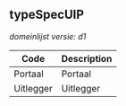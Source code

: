 ## typeSpecUIP

*domeinlijst versie: d1* 

 |Code |Description	|
|	---	|	---	|
| Portaal | Portaal |
| Uitlegger | Uitlegger |
